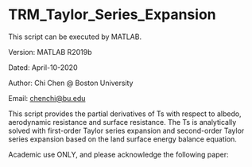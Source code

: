 # TRM_Taylor_Series_Expansion
This script can be executed by MATLAB.

Version: MATLAB R2019b

Dated: April-10-2020

Author: Chi Chen @ Boston University

Email: chenchi@bu.edu

This script provides the partial derivatives of Ts with respect to albedo, aerodynamic resistance and surface resistance. The Ts is analytically solved with first-order Taylor series expansion and second-order Taylor series expansion based on the land surface energy balance equation.

Academic use ONLY, and please acknowledge the following paper:

